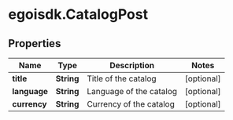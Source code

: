 # egoisdk.CatalogPost

## Properties

Name | Type | Description | Notes
------------ | ------------- | ------------- | -------------
**title** | **String** | Title of the catalog | [optional] 
**language** | **String** | Language of the catalog | [optional] 
**currency** | **String** | Currency of the catalog | [optional] 


